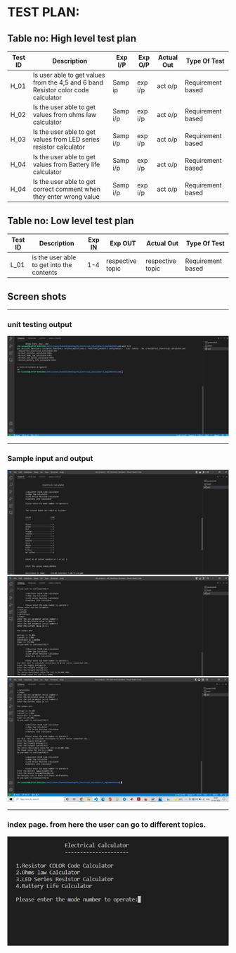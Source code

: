 # TEST PLAN:

## Table no: High level test plan

| **Test ID** | **Description**                                              | **Exp I/P** | **Exp O/P** | **Actual Out** |**Type Of Test**  |    
|-------------|--------------------------------------------------------------|------------|-------------|----------------|------------------|
|  H_01       | Is user able to get values from the 4,5 and 6 band Resistor color code calculator |Samp ip|exp i/p| act o/p | Requirement based |
|  H_02       | Is the user able to get values from ohms law calculator| Samp i/p | exp i/p| act o/p  | Requirement based  |
|  H_03       | Is the user able to get values from LED series resistor calculator| Samp i/p | exp i/p| act o/p  | Requirement based  |
|  H_04       | Is the user able to get values from Battery life calculator| Samp i/p | exp i/p| act o/p  | Requirement based |
|  H_04       | Is the user able to get correct comment when they enter wrong value| Samp i/p | exp i/p| act o/p  | Requirement based |

## Table no: Low level test plan

| **Test ID** | **Description**                                              | **Exp IN** | **Exp OUT** | **Actual Out** |**Type Of Test**  |    
|-------------|--------------------------------------------------------------|------------|-------------|----------------|------------------|
|  L_01       | is the user able to get into the contents | 1-4 | respective topic | respective topic|Requirement based |

## Screen shots
---------------------

### unit testing output
![image](https://github.com/Suneesh-S/M1_Electrical_Calculator/blob/230444c2429c07c011b05d97fedc78753bbbc431/4_TestPlanAndOutput/test_output%20(2).png)

----------------------------------
### Sample input and output
![image](https://github.com/Suneesh-S/M1_Electrical_Calculator/blob/0a0941232bc45bbdf9db89652d754efa88cca388/4_TestPlanAndOutput/sample%20op1.png)
![image](https://github.com/Suneesh-S/M1_Electrical_Calculator/blob/0a0941232bc45bbdf9db89652d754efa88cca388/4_TestPlanAndOutput/sampleop2.png)
![image](https://github.com/Suneesh-S/M1_Electrical_Calculator/blob/0a0941232bc45bbdf9db89652d754efa88cca388/4_TestPlanAndOutput/sam%20op3.png)

----------------------------------

### index page. from here the user can go to different topics.
![image](https://github.com/Suneesh-S/M1_Electrical_Calculator/blob/afe33ca57d7a206f19a0dfe76185a0fa4f81f700/1_Requirements/index.png)
